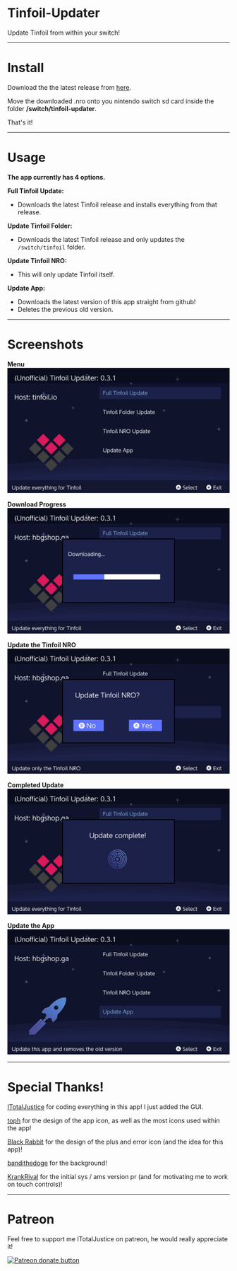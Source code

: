 # Tinfoil-Updater

Update Tinfoil from within your switch!

----

# Install

Download the the latest release from [here](https://github.com/JackInTheShop/atmosphere-updater/releases).

Move the downloaded .nro onto you nintendo switch sd card inside the folder **/switch/tinfoil-updater**.

That's it!

----

# Usage

__**The app currently has 4 options.**__

**Full Tinfoil Update:**

* Downloads the latest Tinfoil release and installs everything from that release.

**Update Tinfoil Folder:**

* Downloads the latest Tinfoil release and only updates the `/switch/tinfoil` folder.

**Update Tinfoil NRO:**

* This will only update Tinfoil itself.

**Update App:**

* Downloads the latest version of this app straight from github!
* Deletes the previous old version.

----

# Screenshots

**Menu**
![Img](screenshots/tinfoilio.jpg)

**Download Progress**
![Img](screenshots/downloading.jpg)

**Update the Tinfoil NRO**
![Img](screenshots/updatenro.jpg)

**Completed Update**
![Img](screenshots/complete.jpg)

**Update the App**
![Img](screenshots/updateapp.jpg)

----

# Special Thanks!

[ITotalJustice](https://github.com/ITotalJustice) for coding everything in this app! I just added the GUI.

[toph](https://github.com/sudot0ph) for the design of the app icon, as well as the most icons used within the app!

[Black Rabbit](https://github.com/BlackRabbit22) for the design of the plus and error icon (and the idea for this app)!

[bandithedoge](https://github.com/bandithedoge) for the background!

[KrankRival](https://github.com/KranKRival) for the initial sys / ams version pr (and for motivating me to work on touch controls)!

----

# Patreon

Feel free to support me ITotalJustice on patreon, he would really appreciate it!

<a href="https://www.patreon.com/totaljustice"><img src="https://c5.patreon.com/external/logo/become_a_patron_button@2x.png" alt="Patreon donate button" /> </a>
